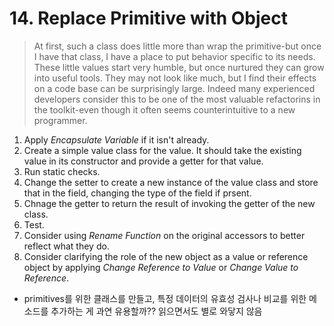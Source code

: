 # 14. Replace Primitive with Object

> At first, such a class does little more than wrap the primitive-but once I have that class, I have a place to put behavior specific to its needs. These little values start very humble, but once nurtured they can grow into useful tools. They may not look like much, but I find their effects on a code base can be surprisingly large. Indeed many experienced developers consider this to be one of the most valuable refactorins in the toolkit-even though it often seems counterintuitive to a new programmer.

1. Apply *Encapsulate Variable* if it isn't already.
2. Create a simple value class for the value. It should take the existing value in its constructor and provide a getter for that value.
3. Run static checks.
4. Change the setter to create a new instance of the value class and store that in the field, changing the type of the field if prsent.
5. Chnage the getter to return the result of invoking the getter of the new class.
6. Test.
7. Consider using *Rename Function* on the original accessors to better reflect what they do.
8. Consider clarifying the role of the new object as a value or reference object by applying *Change Reference to Value* or *Change Value to Reference*.

- primitives를 위한 클래스를 만들고, 특정 데이터의 유효성 검사나 비교를 위한 메소드를 추가하는 게 과연 유용할까?? 읽으면서도 별로 와닿지 않음 